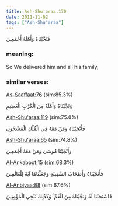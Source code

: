 ```yaml
---
title: Ash-Shu'araa:170
date: 2011-11-02
tags: ["Ash-Shu'araa"]
---
```

فَنَجَّيْنَاهُ وَأَهْلَهُ أَجْمَعِينَ
### meaning: 
So We delivered him and all his family,
### similar verses: 

[As-Saaffaat:76](/37/76) (sim:85.3%)

وَنَجَّيْنَاهُ وَأَهْلَهُ مِنَ الْكَرْبِ الْعَظِيمِ

[Ash-Shu'araa:119](/26/119) (sim:75.8%)

فَأَنْجَيْنَاهُ وَمَنْ مَعَهُ فِي الْفُلْكِ الْمَشْحُونِ

[Ash-Shu'araa:65](/26/65) (sim:74.8%)

وَأَنْجَيْنَا مُوسَىٰ وَمَنْ مَعَهُ أَجْمَعِينَ

[Al-Ankaboot:15](/29/15) (sim:68.3%)

فَأَنْجَيْنَاهُ وَأَصْحَابَ السَّفِينَةِ وَجَعَلْنَاهَا آيَةً لِلْعَالَمِينَ

[Al-Anbiyaa:88](/21/88) (sim:67.6%)

فَاسْتَجَبْنَا لَهُ وَنَجَّيْنَاهُ مِنَ الْغَمِّ ۚ وَكَذَٰلِكَ نُنْجِي الْمُؤْمِنِينَ
